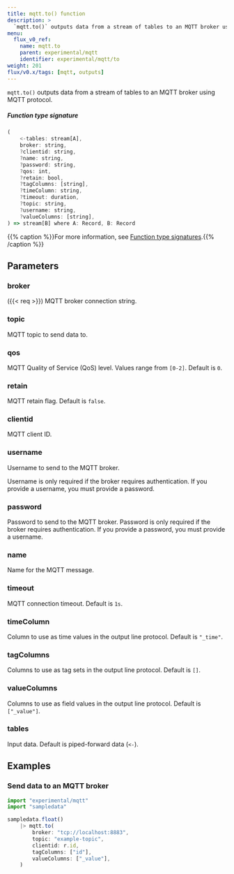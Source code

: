 ```yaml
---
title: mqtt.to() function
description: >
  `mqtt.to()` outputs data from a stream of tables to an MQTT broker using MQTT protocol.
menu:
  flux_v0_ref:
    name: mqtt.to
    parent: experimental/mqtt
    identifier: experimental/mqtt/to
weight: 201
flux/v0.x/tags: [mqtt, outputs]
---
```


<!------------------------------------------------------------------------------

IMPORTANT: This page was generated from comments in the Flux source code. Any
edits made directly to this page will be overwritten the next time the
documentation is generated. 

To make updates to this documentation, update the function comments above the
function definition in the Flux source code:

https://github.com/influxdata/flux/blob/master/stdlib/experimental/mqtt/mqtt.flux#L56-L73

Contributing to Flux: https://github.com/influxdata/flux#contributing
Fluxdoc syntax: https://github.com/influxdata/flux/blob/master/docs/fluxdoc.md

------------------------------------------------------------------------------->

`mqtt.to()` outputs data from a stream of tables to an MQTT broker using MQTT protocol.



##### Function type signature

```js
(
    <-tables: stream[A],
    broker: string,
    ?clientid: string,
    ?name: string,
    ?password: string,
    ?qos: int,
    ?retain: bool,
    ?tagColumns: [string],
    ?timeColumn: string,
    ?timeout: duration,
    ?topic: string,
    ?username: string,
    ?valueColumns: [string],
) => stream[B] where A: Record, B: Record
```

{{% caption %}}For more information, see [Function type signatures](/flux/v0/function-type-signatures/).{{% /caption %}}

## Parameters

### broker
({{< req >}})
MQTT broker connection string.



### topic

MQTT topic to send data to.



### qos

MQTT Quality of Service (QoS) level. Values range from `[0-2]`. Default is `0`.



### retain

MQTT retain flag. Default is `false`.



### clientid

MQTT client ID.



### username

Username to send to the MQTT broker.

Username is only required if the broker requires authentication.
If you provide a username, you must provide a password.

### password

Password to send to the MQTT broker.
Password is only required if the broker requires authentication.
If you provide a password, you must provide a username.



### name

Name for the MQTT message.



### timeout

MQTT connection timeout. Default is `1s`.



### timeColumn

Column to use as time values in the output line protocol.
Default is `"_time"`.



### tagColumns

Columns to use as tag sets in the output line protocol.
Default is `[]`.



### valueColumns

Columns to use as field values in the output line protocol.
Default is `["_value"]`.



### tables

Input data. Default is piped-forward data (`<-`).




## Examples

### Send data to an MQTT broker

```js
import "experimental/mqtt"
import "sampledata"

sampledata.float()
    |> mqtt.to(
        broker: "tcp://localhost:8883",
        topic: "example-topic",
        clientid: r.id,
        tagColumns: ["id"],
        valueColumns: ["_value"],
    )

```

